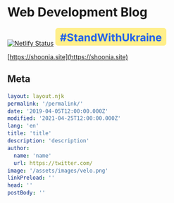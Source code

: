 # Web Development Blog

[![Netlify Status](https://api.netlify.com/api/v1/badges/e1f3b22b-c698-43e6-b2e6-05b91dbe0788/deploy-status)](https://shoonia.site)
[![Stand with Ukraine](https://raw.githubusercontent.com/vshymanskyy/StandWithUkraine/main/badges/StandWithUkraine.svg)](https://stand-with-ukraine.pp.ua/)

[https://shoonia.site](https://shoonia.site)

## Meta

```yml
layout: layout.njk
permalink: '/permalink/'
date: '2019-04-05T12:00:00.000Z'
modified: '2021-04-25T12:00:00.000Z'
lang: 'en'
title: 'title'
description: 'description'
author:
  name: 'name'
  url: https://twitter.com/
image: '/assets/images/velo.png'
linkPreload: ''
head: ''
postBody: ''
```
